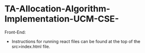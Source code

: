 # TA-Allocation-Algorithm-Implementation-UCM-CSE-

Front-End:
* Instructions for running react files can be found at the top of the src>index.html file.
